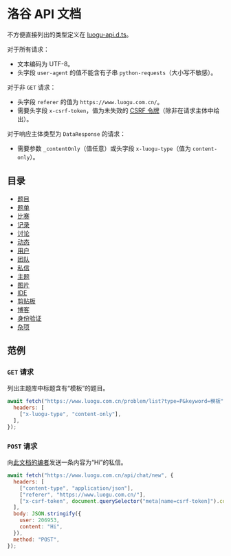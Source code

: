 # 洛谷 API 文档

不方便直接列出的类型定义在 [luogu-api.d.ts](luogu-api.d.ts)。

对于所有请求：

- 文本编码为 UTF-8。
- 头字段 `user-agent` 的值不能含有子串 `python-requests`（大小写不敏感）。

对于非 `GET` 请求：

- 头字段 `referer` 的值为 `https://www.luogu.com.cn/`。
- 需要头字段 `x-csrf-token`，值为未失效的 [CSRF 令牌](misc#获取-csrf-令牌)（除非在请求主体中给出）。

对于响应主体类型为 `DataResponse` 的请求：

- 需要参数 `_contentOnly`（值任意）或头字段 `x-luogu-type`（值为 `content-only`）。

## 目录

- [题目](problems)
- [题单](problem-sets)
- [比赛](contests)
- [记录](records)
- [讨论](discussions)
- [动态](activities)
- [用户](users)
- [团队](teams)
- [私信](chat)
- [主题](themes)
- [图片](images)
- [IDE](ide)
- [剪贴板](pastes)
- [博客](blog)
- [身份验证](auth)
- [杂项](misc)

## 范例

### `GET` 请求

列出主题库中标题含有“模板”的题目。

```js
await fetch("https://www.luogu.com.cn/problem/list?type=P&keyword=模板", {
  headers: [
    ["x-luogu-type", "content-only"],
  ],
});
```

### `POST` 请求

向[此文档的编者](https://www.luogu.com.cn/user/206953)发送一条内容为“Hi”的私信。

```js
await fetch("https://www.luogu.com.cn/api/chat/new", {
  headers: [
    ["content-type", "application/json"],
    ["referer", "https://www.luogu.com.cn/"],
    ["x-csrf-token", document.querySelector("meta[name=csrf-token]").content],
  ],
  body: JSON.stringify({
    user: 206953,
    content: "Hi",
  }),
  method: "POST",
});
```
